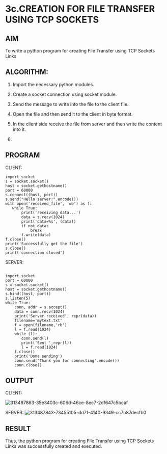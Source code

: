 # 3c.CREATION FOR FILE TRANSFER USING TCP SOCKETS

## AIM
To write a python program for creating File Transfer using TCP Sockets Links

## ALGORITHM:
1. Import the necessary python modules.
2. Create a socket connection using socket module.
3. Send the message to write into the file to the client file.
4. Open the file and then send it to the client in byte format.
5. In the client side receive the file from server and then write the content into it.

6. 
## PROGRAM
CLIENT:
```
import socket 
s = socket.socket() 
host = socket.gethostname() 
port = 60000 
s.connect((host, port)) 
s.send("Hello server!".encode()) 
with open('received_file', 'wb') as f: 
   while True: 
       print('receiving data...') 
       data = s.recv(1024) 
       print('data=%s', (data)) 
       if not data: 
           break 
       f.write(data) 
f.close() 
print('Successfully get the file') 
s.close() 
print('connection closed')
```
SERVER:
```
 
import socket                    
port = 60000                    
s = socket.socket()              
host = socket.gethostname()      
s.bind((host, port))              
s.listen(5)                      
while True: 
    conn, addr = s.accept()      
    data = conn.recv(1024) 
    print('Server received', repr(data)) 
    filename='mytext.txt' 
    f = open(filename,'rb') 
    l = f.read(1024) 
    while (l): 
       conn.send(l) 
       print('Sent ',repr(l)) 
       l = f.read(1024) 
    f.close() 
    print('Done sending') 
    conn.send('Thank you for connecting'.encode()) 
    conn.close()
```
## OUTPUT
CLIENT:

![313487863-35e3403c-606d-46ce-8ec7-2df647c5bcaf](https://github.com/mades2112/3c.FILE_TRANSFER_USING_TCP_SOCKETS/assets/152461996/ae08c1ff-a22a-4163-b5e7-8dea585763f6)



SERVER:
![313487843-73455105-dd71-4140-9349-cc7b87decfb0](https://github.com/mades2112/3c.FILE_TRANSFER_USING_TCP_SOCKETS/assets/152461996/f63e7201-4819-414f-82ad-d27ddaa14235)


## RESULT
Thus, the python program for creating File Transfer using TCP Sockets Links was 
successfully created and executed.
